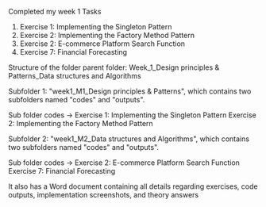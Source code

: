 Completed my week 1 Tasks 

1. Exercise 1: Implementing the Singleton Pattern
2. Exercise 2: Implementing the Factory Method Pattern
3. Exercise 2: E-commerce Platform Search Function
4. Exercise 7: Financial Forecasting

Structure of the folder parent folder: Week_1_Design principles & Patterns_Data structures and Algorithms

Subfolder 1: "week1_M1_Design principles & Patterns", which contains two subfolders named "codes" and "outputs".

Sub folder codes -> 
Exercise 1: Implementing the Singleton Pattern
Exercise 2: Implementing the Factory Method Pattern

Subfolder 2: "week1_M2_Data structures and Algorithms", which contains two subfolders named "codes" and "outputs".

Sub folder codes ->
Exercise 2: E-commerce Platform Search Function
Exercise 7: Financial Forecasting

It also has a Word document containing all details regarding exercises, code outputs, implementation screenshots, and theory answers
